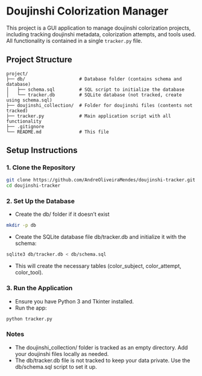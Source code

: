# Doujinshi Colorization Manager

This project is a GUI application to manage doujinshi colorization projects, including tracking doujinshi metadata, colorization attempts, and tools used. All functionality is contained in a single `tracker.py` file.

## Project Structure
```
project/
├── db/                    # Database folder (contains schema and database)
│   ├── schema.sql         # SQL script to initialize the database
│   └── tracker.db         # SQLite database (not tracked, create using schema.sql)
├── doujinshi_collection/  # Folder for doujinshi files (contents not tracked)
├── tracker.py             # Main application script with all functionality
├── .gitignore
└── README.md              # This file
```
## Setup Instructions

### 1. Clone the Repository
```bash
git clone https://github.com/AndreOliveiraMendes/doujinshi-tracker.git
cd doujinshi-tracker
```
### 2. Set Up the Database
- Create the db/ folder if it doesn’t exist
```bash
mkdir -p db
```
- Create the SQLite database file db/tracker.db and initialize it with the schema:
```bash
sqlite3 db/tracker.db < db/schema.sql
```
- This will create the necessary tables (color_subject, color_attempt, color_tool).
### 3. Run the Application
- Ensure you have Python 3 and Tkinter installed.
- Run the app:
```bash
python tracker.py
```
### Notes
- The doujinshi_collection/ folder is tracked as an empty directory. Add your doujinshi files locally as needed.
- The db/tracker.db file is not tracked to keep your data private. Use the db/schema.sql script to set it up.